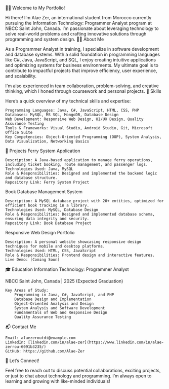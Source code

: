 👨‍💻 Welcome to My Portfolio!

Hi there! I’m Alae Zer, an international student from Morocco currently pursuing the Information Technology: Programmer Analyst program at NBCC Saint John, Canada. I’m passionate about leveraging technology to solve real-world problems and crafting innovative solutions through programming and system design.
🧑‍🎓 About Me

As a Programmer Analyst in training, I specialize in software development and database systems. With a solid foundation in programming languages like C#, Java, JavaScript, and SQL, I enjoy creating intuitive applications and optimizing systems for business environments. My ultimate goal is to contribute to impactful projects that improve efficiency, user experience, and scalability.

I'm also experienced in team collaboration, problem-solving, and creative thinking, which I honed through coursework and personal projects.
🔧 Skills

Here’s a quick overview of my technical skills and expertise:

    Programming Languages: Java, C#, JavaScript, HTML, CSS, PHP
    Databases: MySQL, MS SQL, MongoDB, Database Design
    Web Development: Responsive Web Design, UI/UX Design, Quality Assurance Testing
    Tools & Frameworks: Visual Studio, Android Studio, Git, Microsoft Office Suite
    Key Competencies: Object-Oriented Programming (OOP), System Analysis, Data Visualization, Networking Basics

🚀 Projects
Ferry System Application

    Description: A Java-based application to manage ferry operations, including ticket booking, route management, and passenger logs.
    Technologies Used: Java, MySQL
    Role & Responsibilities: Designed and implemented the backend logic and database structure.
    Repository Link: Ferry System Project

Book Database Management System

    Description: A MySQL database project with 20+ entities, optimized for efficient book tracking in a library.
    Technologies Used: MySQL, Database Design
    Role & Responsibilities: Designed and implemented database schema, ensuring data integrity and security.
    Repository Link: Book Database Project

Responsive Web Design Portfolio

    Description: A personal website showcasing responsive design techniques for mobile and desktop platforms.
    Technologies Used: HTML, CSS, JavaScript
    Role & Responsibilities: Frontend design and interactive features.
    Live Demo: [Coming Soon]


🎓 Education
Information Technology: Programmer Analyst

NBCC Saint John, Canada | 2025 (Expected Graduation)

    Key Areas of Study:
        Programming in Java, C#, JavaScript, and PHP
        Database Design and Implementation
        Object-Oriented Analysis and Design
        System Analysis and Software Development
        Fundamentals of Web and Responsive Design
        Quality Assurance Testing

📬 Contact Me

    Email: alaezeroutdi@example.com
    LinkedIn: [linkedin.com/in/alae-zer](https://www.linkedin.com/in/alae-zerrou-6091b3235/)
    GitHub: https://github.com/Alae-Zer

🌟 Let’s Connect!

Feel free to reach out to discuss potential collaborations, exciting projects, or just to chat about technology and programming. I’m always open to learning and growing with like-minded individuals!
